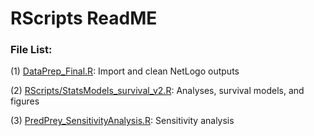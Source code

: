 # RScripts ReadME

### File List: 
(1) [DataPrep_Final.R](DataPrep_Final.R): Import and clean NetLogo outputs

(2) [RScripts/StatsModels_survival_v2.R](RScripts/StatsModels_survival_v2.R): Analyses, survival models, and figures

(3) [PredPrey_SensitivityAnalysis.R](PredPrey_SenistivityAnalysis.R): Sensitivity analysis
